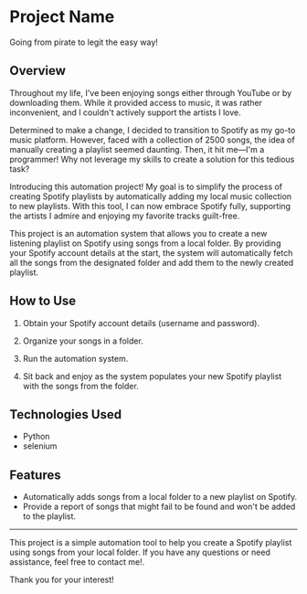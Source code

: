 # Project Name

Going from pirate to legit the easy way!

## Overview

Throughout my life, I've been enjoying songs either through YouTube or by downloading them. While it provided access to music, it was rather inconvenient, and I couldn't actively support the artists I love.

Determined to make a change, I decided to transition to Spotify as my go-to music platform. However, faced with a collection of 2500 songs, the idea of manually creating a playlist seemed daunting. Then, it hit me—I'm a programmer! Why not leverage my skills to create a solution for this tedious task?

Introducing this automation project! My goal is to simplify the process of creating Spotify playlists by automatically adding my local music collection to new playlists. With this tool, I can now embrace Spotify fully, supporting the artists I admire and enjoying my favorite tracks guilt-free.

This project is an automation system that allows you to create a new listening playlist on Spotify using songs from a local folder. By providing your Spotify account details at the start, the system will automatically fetch all the songs from the designated folder and add them to the newly created playlist.

## How to Use

1. Obtain your Spotify account details (username and password).

2. Organize your songs in a folder.

3. Run the automation system.

4. Sit back and enjoy as the system populates your new Spotify playlist with the songs from the folder.

## Technologies Used

- Python
- selenium

## Features

- Automatically adds songs from a local folder to a new playlist on Spotify.
- Provide a report of songs that might fail to be found and won't be added to the playlist.


---

This project is a simple automation tool to help you create a Spotify playlist using songs from your local folder. If you have any questions or need assistance, feel free to contact me!.

Thank you for your interest!
